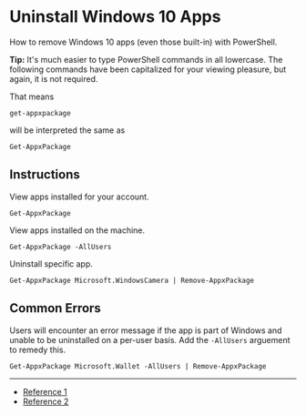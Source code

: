 # Uninstall Windows 10 Apps
How to remove Windows 10 apps (even those built-in) with PowerShell.

**Tip:** It's much easier to type PowerShell commands in all lowercase. The following commands have been capitalized for your viewing pleasure, but again, it is not required.

That means
```
get-appxpackage
```
will be interpreted the same as
```
Get-AppxPackage
```

## Instructions
View apps installed for your account.
```
Get-AppxPackage
```

View apps installed on the machine.
```
Get-AppxPackage -AllUsers
```

Uninstall specific app.
```
Get-AppxPackage Microsoft.WindowsCamera | Remove-AppxPackage
```

## Common Errors
Users will encounter an error message if the app is part of Windows and unable to be uninstalled on a per-user basis.
Add the `-AllUsers` arguement to remedy this.
```
Get-AppxPackage Microsoft.Wallet -AllUsers | Remove-AppxPackage
```

---

- [Reference 1](https://pureinfotech.com/uninstall-apps-powershell-windows-10)
- [Reference 2](https://www.askvg.com/guide-how-to-remove-all-built-in-apps-in-windows-10/)
